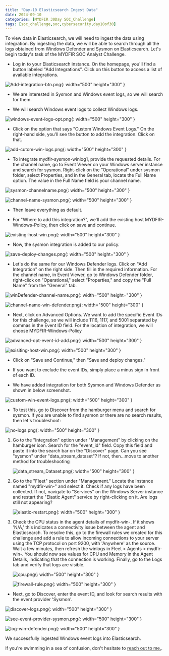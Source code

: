 ```yaml
---
title: "Day-10 Elasticsearch Ingest Data"
date: 2024-09-10
categories: [MYDFIR 30Day SOC_Challenge]
tags: [soc_challenge,soc,cybersecurity,day10of30]
---
```





To view data in Elasticsearch, we will need to ingest the data using integration. By ingesting the data, we will be able to search through all the logs obtained from Windows Defender and Sysmon on Elasticsearch. Let's begin today's task of the MYDFIR SOC Analyst Challenge.

- Log in to your Elasticsearch instance. On the homepage, you'll find a button labeled "Add Integrations". Click on this button to access a list of available integrations.

![Add-integration-btn.png](/assets/integration/Add-integration-btn.png){: width="500" height="300" }

- We are interested in Sysmon and Windows event logs, so we will search for them.

- We will search Windows event logs to collect Windows logs.

![windows-event-logs-opt.png](/assets/integration/windows-event-logs-opt.png){: width="500" height="300" }

- Click on the option that says "Custom Windows Event Logs." On the right-hand side, you'll see the button to add the integration. Click on that.

![add-cutom-win-logs.png](/assets/integration/add-cutom-win-logs.png){: width="500" height="300" }

- To integrate mydfir-sysmon-winlog1, provide the requested details. For the channel name, go to Event Viewer on your Windows server instance and search for sysmon. Right-click on the “Operational” under sysmon folder, select Properties, and in the General tab, locate the Full Name option. The value in the Full Name field is your channel name.

![sysmon-channelname.png](/assets/integration/sysmon-channelname.png){: width="500" height="300" }

![channel-name-sysmon.png](/assets/integration/channel-name-sysmon.png){: width="500" height="300" }

- Then leave everything as default.

- For "Where to add this integration?", we'll add the existing host MYDFIR-Windows-Policy, then click on save and continue.

![existing-host-win.png](/assets/integration/existing-host-win.png){: width="500" height="300" }

- Now, the sysmon integration is added to our policy.

![save-deploy-changes.png](/assets/integration/save-deploy-changes.png){: width="500" height="300" }

- Let's do the same for our Windows Defender logs. Click on "Add Integration" on the right side. Then fill in the required information. For the channel name, in Event Viewer, go to Windows Defender folder, right-click on "Operational," select "Properties," and copy the "Full Name" from the "General" tab.

![winDefender-channel-name.png](/assets/integration/winDefender-channel-name.png){: width="500" height="300" }

![channel-name-win-defender.png](/assets/integration/channel-name-win-defender.png){: width="500" height="300" }

- Next, click on Advanced Options. We want to add the specific Event IDs for this challenge, so we will include 1116, 1117, and 5001 separated by commas in the Event ID field. For the location of integration, we will choose MYDFIR-Windows-Policy

![advanced-opt-event-id-add.png](/assets/integration/advanced-opt-event-id-add.png){: width="500" height="300" }

![exisiting-host-win.png](/assets/integration/exisiting-host-win.png){: width="500" height="300" }

- Click on "Save and Continue," then "Save and deploy changes."

- If you want to exclude the event IDs, simply place a minus sign in front of each ID.

- We have added integration for both Sysmon and Windows Defender as shown in below screenshot.

![custom-win-event-logs.png](/assets/integration/custom-win-event-logs.png){: width="500" height="300" }

- To test this, go to Discover from the hamburger menu and search for sysmon. If you are unable to find sysmon or there are no search results, then let's troubleshoot:

![no-logs.png](/assets/integration/no-logs.png){: width="500" height="300" }

1. Go to the "Integration" option under "Management" by clicking on the hamburger icon. Search for the "event_id" field. Copy this field and paste it into the search bar on the "Discover" page. Can you see "sysmon" under "data_stream_dataset"? If not, then…move to another method for troubleshooting
    
    ![data_stream_Dataset.png](/assets/integration/data_stream_Dataset.png){: width="500" height="300" }
    
2. Go to the "Fleet" section under "Management." Locate the instance named "mydfir-win-<username>" and select it. Check if any logs have been collected. If not, navigate to "Services" on the Windows Server instance and restart the "Elastic Agent" service by right-clicking on it. Are logs still not appearing?
    
    ![elastic-restart.png](/assets/integration/elastic-restart.png){: width="500" height="300" }
    
3. Check the CPU status in the agent details of mydfir-win-<username>. If it shows 'N/A,' this indicates a connectivity issue between the agent and Elasticsearch. To resolve this, go to the firewall rules we created for this challenge and add a rule to allow incoming connections to your server using the TCP protocol on port 9200, with 'Anywhere' as the source. Wait a few minutes, then refresh the winlogs in Fleet > Agents > mydfir-win-<username>. You should now see values for CPU and Memory in the Agent Details, indicating that the connection is working. Finally, go to the Logs tab and verify that logs are visible.
    
    ![cpu.png](/assets/integration/cpu.png){: width="500" height="300" }
    
    ![firewall-rule.png](/assets/integration/firewall-rule.png){: width="500" height="300" }
    

- Next, go to Discover, enter the event ID, and look for search results with the event provider 'Sysmon'.

![discover-logs.png](/assets/integration/discover-logs.png){: width="500" height="300" }

![see-event-provider-sysmon.png](/assets/integration/see-event-provider-sysmon.png){: width="500" height="300" }

![log-win-defender.png](/assets/integration/log-win-defender.png){: width="500" height="300" }

We successfully ingested Windows event logs into Elasticsearch.

If you're swimming in a sea of confusion, don't hesitate to [reach out to me.](https://www.linkedin.com/in/deepali-bolsekar-77676b191/).